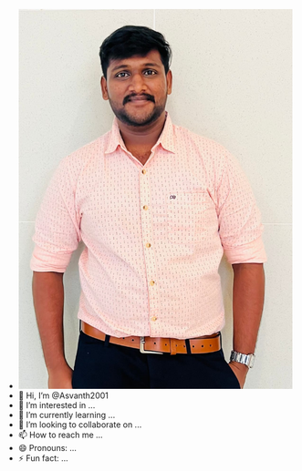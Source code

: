 - ![Asvanth](https://github.com/Asvanth2001/Asvanth2001/blob/main/WhatsApp%20Image%202025-02-24%20at%208.02.48%20PM.jpeg?raw=true)
- 👋 Hi, I’m @Asvanth2001
- 👀 I’m interested in ...
- 🌱 I’m currently learning ...
- 💞️ I’m looking to collaborate on ...
- 📫 How to reach me ...
- 😄 Pronouns: ...
- ⚡ Fun fact: ...

<!---
Asvanth2001/Asvanth2001 is a ✨ special ✨ repository because its `README.md` (this file) appears on your GitHub profile.
You can click the Preview link to take a look at your changes.
--->

